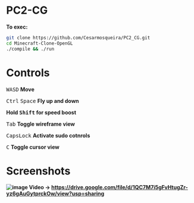 # PC2-CG
<b>To exec:</b>
```bash
git clone https://github.com/Cesarmosqueira/PC2_CG.git
cd Minecraft-Clone-OpenGL
./compile && ./run
```
# Controls
<kbd>W</kbd><kbd>A</kbd><kbd>S</kbd><kbd>D</kbd> <b>Move</b>
  
<kbd>Ctrl</kbd> <kbd>Space</kbd> <b>Fly up and down</b>
 
<b>Hold <kbd>Shift</kbd> for speed boost</b>

<kbd>Tab</kbd> <b>Toggle wireframe view</b>

<kbd>CapsLock</kbd> <b>Activate sudo cotnrols</b>

<kbd>C</kbd> <b> Toggle cursor view<b/>
  
# Screenshots

![image](https://user-images.githubusercontent.com/48858334/121840402-c1505380-cca1-11eb-8a56-3447baa7fadb.png)
Video -> https://drive.google.com/file/d/1QC7M7i5gFvHtugZr-yz6gAuGytprckOw/view?usp=sharing




